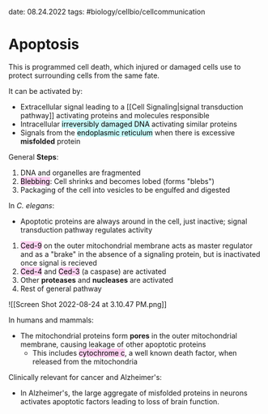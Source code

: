 date: 08.24.2022
tags:   #biology/cellbio/cellcommunication 
# Apoptosis
This is programmed cell death, which injured or damaged cells use to protect surrounding cells from the same fate.

It can be activated by:
- Extracellular signal leading to a [[Cell Signaling|signal transduction pathway]] activating proteins and molecules responsible 
- Intracellular <mark style="background: #ABF7F7A6;">irreversibly damaged DNA</mark> activating similar proteins
- Signals from the <mark style="background: #ABF7F7A6;">endoplasmic reticulum</mark> when there is excessive **misfolded** protein

General **Steps**:
1. DNA and organelles are fragmented
2. <mark style="background: #FFB8EBA6;">Blebbing</mark>: Cell shrinks and becomes lobed (forms "blebs")
3. Packaging of the cell into vesicles to be engulfed and digested

In *C. elegans*:
- Apoptotic proteins are always around in the cell, just inactive; signal transduction pathway regulates activity
1. <mark style="background: #FFB8EBA6;">Ced-9</mark> on the outer mitochondrial membrane acts as master regulator and as a "brake" in the absence of a signaling protein, but is inactivated once signal is recieved
2. <mark style="background: #FFB8EBA6;">Ced-4</mark> and <mark style="background: #FFB8EBA6;">Ced-3</mark> (a caspase) are activated 
3. Other **proteases** and **nucleases** are activated
4. Rest of general pathway

![[Screen Shot 2022-08-24 at 3.10.47 PM.png]]

In humans and mammals:
- The mitochondrial proteins form **pores** in the outer mitochondrial membrane, causing leakage of other apoptotic proteins
	- This includes <mark style="background: #FFB8EBA6;">cytochrome c</mark>, a well known death factor, when released from the mitochondria

Clinically relevant for cancer and Alzheimer's:
- In Alzheimer's, the large aggregate of misfolded proteins in neurons activates apoptotic factors leading to loss of brain function.